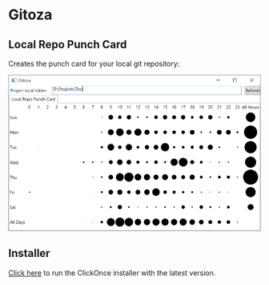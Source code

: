 # Gitoza
## Local Repo Punch Card

Creates the punch card for your local git repository:

![Screen](doc/img/screen.png)

## Installer

[Click here](https://rawgithub.com/romanoza/Gitoza/master/setup/setup.exe) to run the ClickOnce installer with the latest version.